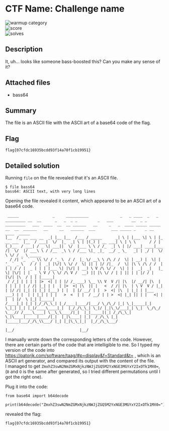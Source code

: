 # CTF Name: Challenge name
 
![warmup category](https://img.shields.io/badge/Category-Warmups-brightgreen.svg)  
![score](https://img.shields.io/badge/Score_after_CTF-50-blue.svg)  
![solves](https://img.shields.io/badge/Solves-963-lightgrey.svg) 

## Description
It, uh... looks like someone bass-boosted this? Can you make any sense of it?

## Attached files
- bass64

## Summary
The file is an ASCII file with the ASCII art of a base64 code of the flag.

## Flag
```
flag{07cfdc16935bcdd93f14a70f1cb19951}
```

## Detailed solution
Running ```file``` on the file revealed that it's an ASCII file. 
```
$ file bass64
bass64: ASCII text, with very long lines
```

Opening the file revealed it content, which appeared to be an ASCII art of a base64 code.
```
 _____               _     __________              _   _ ____  _   _            _________ __  __      _   _  _ _         _   ___        __  _ _ _________   ___  ____  __  __ ______   __     _   _  ____ _____ _____ __  __  ______   __     __   ______  ___       ___ _____ _    _ __  ____  _____        
|__  /_ __ ___ __  _| |__ |__  /___ / _____      _| \ | |___ \| \ | |_ __ ___  |__  / ___|  \/  |_  _| \ | |(_) | __ ___| \ | \ \      / / | (_)__  / ___| / _ \| ___||  \/  |___ \ \ / /_  _| \ | |/ ___| ____|___ /|  \/  |/ ___\ \ / /__  _\ \ / /___ \|_ _|_  __/ _ \_   _| | _/ |  \/  \ \/ / _ \ _____ 
  / /| '_ ` _ \\ \/ / '_ \  / /  |_ \/ __\ \ /\ / /  \| | __) |  \| | '_ ` _ \   / / |  _| |\/| \ \/ /  \| || | |/ /|_  /  \| |\ \ /\ / /  | | | / / |  _ | | | |___ \| |\/| | __) \ V /\ \/ /  \| | |  _|  _|   |_ \| |\/| | |  _ \ V / \ \/ /\ V /  __) || |\ \/ / | | || | | |/ / | |\/| |\  / | | |_____|
 / /_| | | | | |>  <| | | |/ /_ ___) \__ \\ V  V /| |\  |/ __/| |\  | | | | | | / /| |_| | |  | |>  <| |\  || |   <  / /| |\  | \ V  V / |_| | |/ /| |_| || |_| |___) | |  | |/ __/ | |  >  <| |\  | |_| | |___ ___) | |  | | |_| | | |   >  <  | |  / __/ | | >  <| |_| || | |   <| | |  | |/  \ |_| |_____|
/____|_| |_| |_/_/\_\_| |_/____|____/|___/ \_/\_/ |_| \_|_____|_| \_|_| |_| |_|/____\____|_|  |_/_/\_\_| \_|/ |_|\_\/___|_| \_|  \_/\_/ \___// /____\____| \__\_\____/|_|  |_|_____||_| /_/\_\_| \_|\____|_____|____/|_|  |_|\____| |_|  /_/\_\ |_| |_____|___/_/\_\\___/ |_| |_|\_\_|_|  |_/_/\_\___/       
                                                                                                          |__/                             |__/                                                                                          
```

I manually wrote down the corresponding letters of the code. However, there are certain parts of the code that are intelligible to me. So I typed my version of the code into https://patorjk.com/software/taag/#p=display&f=Standard&t= , which is an ASCII art generator, and compared its output with the content of the file.  
I managed to get ```ZmxhZ3swN2NmZGMxNjkzNWJjZGQ5M2YxNGE3MGYxY2IxOTk1MX0=```, (```0``` and ```O``` is the same after generated, so I tried different permutations until I got the right one).

Plug it into the code:
```
from base64 import b64decode

print(b64decode("ZmxhZ3swN2NmZGMxNjkzNWJjZGQ5M2YxNGE3MGYxY2IxOTk1MX0=").decode())
```
revealed the flag:
```
flag{07cfdc16935bcdd93f14a70f1cb19951}
```
